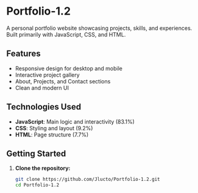 # Portfolio-1.2

A personal portfolio website showcasing projects, skills, and experiences. Built primarily with JavaScript, CSS, and HTML.

## Features

- Responsive design for desktop and mobile
- Interactive project gallery
- About, Projects, and Contact sections
- Clean and modern UI

## Technologies Used

- **JavaScript**: Main logic and interactivity (83.1%)
- **CSS**: Styling and layout (9.2%)
- **HTML**: Page structure (7.7%)

## Getting Started

1. **Clone the repository:**
   ```bash
   git clone https://github.com/Jlucto/Portfolio-1.2.git
   cd Portfolio-1.2
